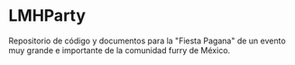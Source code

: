 # LMHParty
Repositorio de código y documentos para la "Fiesta Pagana" de un evento muy grande e importante de la comunidad furry de México.
